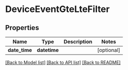 # DeviceEventGteLteFilter

## Properties
Name | Type | Description | Notes
------------ | ------------- | ------------- | -------------
**date_time** | **datetime** |  | [optional] 

[[Back to Model list]](../README.md#documentation-for-models) [[Back to API list]](../README.md#documentation-for-api-endpoints) [[Back to README]](../README.md)


